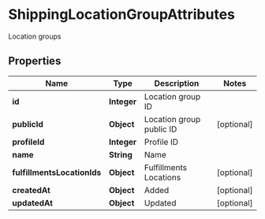 

# ShippingLocationGroupAttributes

Location groups

## Properties

| Name | Type | Description | Notes |
|------------ | ------------- | ------------- | -------------|
|**id** | **Integer** | Location group ID |  |
|**publicId** | **Object** | Location group public ID |  [optional] |
|**profileId** | **Integer** | Profile ID |  |
|**name** | **String** | Name |  |
|**fulfillmentsLocationIds** | **Object** | Fulfillments Locations |  [optional] |
|**createdAt** | **Object** | Added |  [optional] |
|**updatedAt** | **Object** | Updated |  [optional] |



